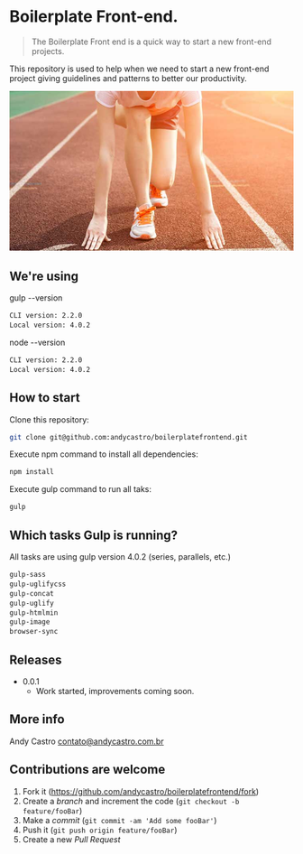 # Boilerplate Front-end.
> The Boilerplate Front end is a quick way to start a new front-end projects.

This repository is used to help when we need to start a new front-end project giving guidelines and patterns to better our productivity.

![](./readme_img.jpg)

## We're using

gulp --version

```sh
CLI version: 2.2.0
Local version: 4.0.2
```

node --version

```sh
CLI version: 2.2.0
Local version: 4.0.2
```

## How to start

Clone this repository:

```sh
git clone git@github.com:andycastro/boilerplatefrontend.git
```

Execute npm command to install all dependencies:

```sh
npm install
```

Execute gulp command to run all taks:

```sh
gulp
```

## Which tasks Gulp is running?

All tasks are using gulp version 4.0.2 (series, parallels, etc.)

```sh
gulp-sass
gulp-uglifycss
gulp-concat
gulp-uglify
gulp-htmlmin
gulp-image
browser-sync
```

## Releases

* 0.0.1
    * Work started, improvements coming soon.

## More info

Andy Castro contato@andycastro.com.br

## Contributions are welcome

1. Fork it (<https://github.com/andycastro/boilerplatefrontend/fork>)
2. Create a _branch_ and increment the code (`git checkout -b feature/fooBar`)
3. Make a _commit_ (`git commit -am 'Add some fooBar'`)
4. Push it  (`git push origin feature/fooBar`)
5. Create a new _Pull Request_

[npm-image]: https://img.shields.io/npm/v/datadog-metrics.svg?style=flat-square
[npm-url]: https://npmjs.org/package/datadog-metrics
[npm-downloads]: https://img.shields.io/npm/dm/datadog-metrics.svg?style=flat-square
[travis-image]: https://img.shields.io/travis/dbader/node-datadog-metrics/master.svg?style=flat-square
[travis-url]: https://travis-ci.org/dbader/node-datadog-metrics
[wiki]: https://github.com/seunome/seuprojeto/wiki
